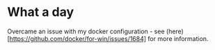 # What a day

Overcame an issue with my docker configuration - see (here)[https://github.com/docker/for-win/issues/1684] for more information.
